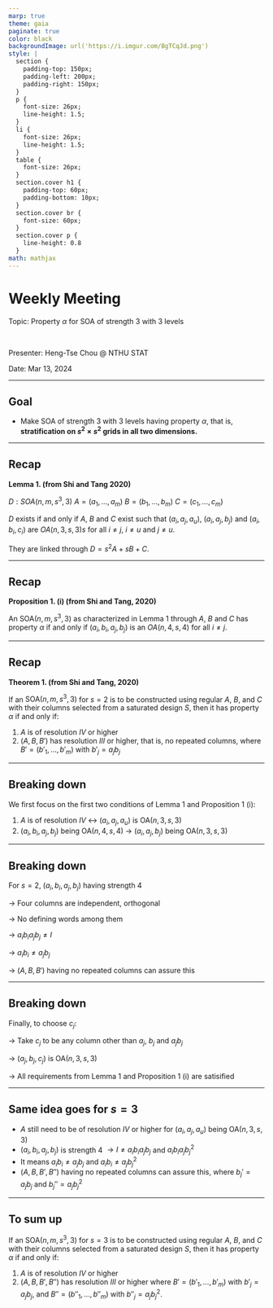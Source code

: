 ```yaml
---
marp: true
theme: gaia
paginate: true
color: black
backgroundImage: url('https://i.imgur.com/BgTCqJd.png')
style: |
  section {
    padding-top: 150px;
    padding-left: 200px;
    padding-right: 150px;
  }
  p {
    font-size: 26px;
    line-height: 1.5;
  } 
  li {
    font-size: 26px;
    line-height: 1.5;
  }
  table {
    font-size: 26px;
  }
  section.cover h1 {
    padding-top: 60px;
    padding-bottom: 10px;
  }
  section.cover br {
    font-size: 60px;
  }
  section.cover p {
    line-height: 0.8
  }
math: mathjax
---
```


<!-- _class: cover -->

# Weekly Meeting

Topic: Property $\alpha$ for $\text{SOA}$ of strength 3 with 3 levels

<br>

Presenter: Heng-Tse Chou @ NTHU STAT

Date: Mar 13, 2024

---

## Goal

- Make $\text{SOA}$ of strength 3 with 3 levels having property $\alpha$, that is, **stratification on $s^2 \times s^2$ grids in all two dimensions.**

---

## Recap

**Lemma 1. (from Shi and Tang 2020)**

$D: SOA(n, m, s^3, 3)$
$A=(a_1, \dots, a_m)$
$B=(b_1, \dots, b_m)$
$C=(c_1, \dots, c_m)$

$D$ exists if and only if $A$, $B$ and $C$ exist such that $(a_i, a_j, a_u)$, $(a_i, a_j, b_j)$ and $(a_i, b_i, c_i)$ are $OA(n, 3, s, 3)s$ for all $i\neq j$, $i\neq u$ and $j \neq u$.

They are linked through $D = s^2 A + sB +C$.

---

## Recap

**Proposition 1. (i) (from Shi and Tang, 2020)**

An $\text{SOA}(n, m, s^3, 3)$ as characterized in Lemma 1 through $A$, $B$ and $C$ has property $\alpha$ if and only if $(a_i, b_i, a_j, b_j)$ is an $OA(n, 4, s, 4)$ for all $i \neq j$.

---

## Recap

**Theorem 1. (from Shi and Tang, 2020)**

If an $\text{SOA}(n, m, s^3, 3)$ for $s=2$ is to be constructed using regular $A$, $B$, and $C$ with their columns selected from a saturated design $S$, then it has property $\alpha$ if and only if:

1. $A$ is of resolution $IV$ or higher
2. $(A, B, B')$ has resolution $III$ or higher, that is, no repeated columns, where $B' = (b'_1, \dots, b'_m)$ with $b'_j = a_jb_j$

---

## Breaking down

We first focus on the first two conditions of Lemma 1 and Proposition 1 (i):

1. $A$ is of resolution $IV$ $\longleftrightarrow$ $(a_i, a_j, a_u)$ is $\text{OA}(n, 3, s, 3)$
2. $(a_i, b_i, a_j, b_j)$ being $\text{OA}(n, 4, s, 4)$ $\longrightarrow$ $(a_i, a_j, b_j)$ being $\text{OA}(n, 3, s, 3)$

---

## Breaking down

For $s=2$, $(a_i, b_i, a_j, b_j)$ having strength 4

$\longrightarrow$ Four columns are independent, orthogonal

$\longrightarrow$ No defining words among them

$\longrightarrow$ $a_ib_ia_jb_j \neq I$

$\longrightarrow$ $a_ib_i \neq a_jb_j$

$\longrightarrow$ $(A, B, B')$ having no repeated columns can assure this

---

## Breaking down

Finally, to choose $c_j:$

$\longrightarrow$ Take $c_j$ to be any column other than $a_j$, $b_j$ and $a_jb_j$

$\longrightarrow$ $(a_j, b_j, c_j)$ is $\text{OA}(n, 3, s, 3)$

$\longrightarrow$ All requirements from Lemma 1 and Proposition 1 (i) are satisified

---

## Same idea goes for $s=3$

- $A$ still need to be of resolution $IV$ or higher for $(a_i, a_j, a_u)$ being $\text{OA}(n, 3, s, 3)$
- $(a_i, b_i, a_j, b_j)$ is strength 4 $\longrightarrow I \neq a_ib_ia_jb_j$ and $a_ib_ia_jb_j^2$
- It means $a_ib_i \neq a_jb_j$ and $a_ib_i \neq a_jb_j^2$
- $(A, B, B', B'')$ having no repeated columns can assure this, where $b_j' = a_jb_j$ and $b_j'' = a_jb_j^2$

---

## To sum up

If an $\text{SOA}(n, m, s^3, 3)$ for $s=3$ is to be constructed using regular $A$, $B$, and $C$ with their columns selected from a saturated design $S$, then it has property $\alpha$ if and only if:

1. $A$ is of resolution $IV$ or higher
2. $(A, B, B', B'')$ has resolution $III$ or higher where $B' = (b'_1, \dots, b'_m)$ with $b'_j = a_jb_j$, and $B'' = (b''_1, \dots, b''_m)$ with $b''_j = a_jb_j^2$.
